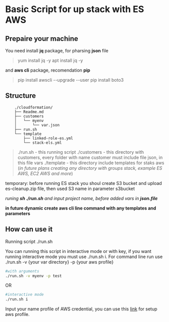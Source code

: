 # Basic Script for up stack with ES AWS

## Prepaire your machine

You need install **jq** package, for pharsing **json** file

> yum install jq -y
> apt install jq -y

and **aws cli** package, recomendation **pip**

> pip install awscli --upgrade --user
> pip install boto3

## Structure

        ./cloudformation/
        ├── Readme.md
        ├── customers
        │   └── myenv
        │       └── var.json
        ├── run.sh
        └── template
            ├── linked-role-es.yml
            └── stack-els.yml


> ./run.sh - this running script 
> ./customers - this directory with customers, every folder with name customer must include file json, in this file vars
> ./template - this directory include templates for staks aws (*in future plans creating any directory with groups stack, example ES AWS, EC2 AWS and more*)

temporary: before running ES stack you shoul create S3 bucket and upload es-cleanup.zip file, then used S3 name in parameter s3bucket

*runing **sh ./run.sh** and input project name, before added vars in **json.file***

**in future dynamic create aws cli line command with any templates and parameters**


## How can use it

Running script ./run.sh

You can running this script in interactive mode or with key, if you want running interactive mode you must use ./run.sh i. For command line run use ./run.sh -v {your var directory} -p {your aws profile}

```bash
#with arguments
./run.sh -v myenv -p test
```
OR
```bash
#interactive mode
./run.sh i
```

Input your name profile of AWS credential, you can use this <a href="https://docs.aws.amazon.com/cli/latest/reference/configure/">link</a> for setup aws profile.

